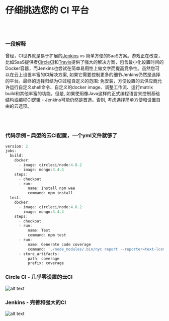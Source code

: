 # 仔细挑选您的 CI 平台

<br/><br/>


### 一段解释

曾经，CI世界就是易于扩展的[Jenkins](https://jenkins.io/) vs 简单方便的SaaS方案。游戏正在改变，比如SaaS提供者[CircleCI](https://circleci.com/)和[Travis](https://travis-ci.org/)提供了强大的解决方案，包含最小化设置时间的Docker容器，而Jenkins也尝试在简单易用性上做文字而提高竞争性。虽然您可以在云上设置丰富的CI解决方案, 如果它需要控制更多的细节Jenkins仍然是选择的平台。最终的选择归结为CI过程自定义的范围: 免安装，方便设置的云供应商允许运行自定义shell命令、自定义的docker image、调整工作流、运行matrix build和其他丰富的功能。但是, 如果使用像Java这样的正式编程语言来控制基础结构或编程CI逻辑 - Jenkins可能仍然是首选。否则, 考虑选择简单方便和设置自由的云选项。

<br/><br/>


### 代码示例 – 典型的云CI配置，一个yml文件就够了
```javascript
version: 2
jobs:
  build:
    docker:
      - image: circleci/node:4.8.2
      - image: mongo:3.4.4
    steps:
      - checkout
      - run:
          name: Install npm wee
          command: npm install
  test:
    docker:
      - image: circleci/node:4.8.2
      - image: mongo:3.4.4
    steps:
      - checkout
      - run:
          name: Test
          command: npm test
      - run:
          name: Generate code coverage
          command: './node_modules/.bin/nyc report --reporter=text-lcov'      
      - store_artifacts:
          path: coverage
          prefix: coverage

```


 
 ### Circle CI - 几乎零设置的云CI
![alt text](https://github.com/i0natan/nodebestpractices/blob/master/assets/images/circleci.png "API error handling")

### Jenkins - 完善和强大的CI
![alt text](https://github.com/i0natan/nodebestpractices/blob/master/assets/images/jenkins_dashboard.png "API error handling")

 
<br/><br/>
